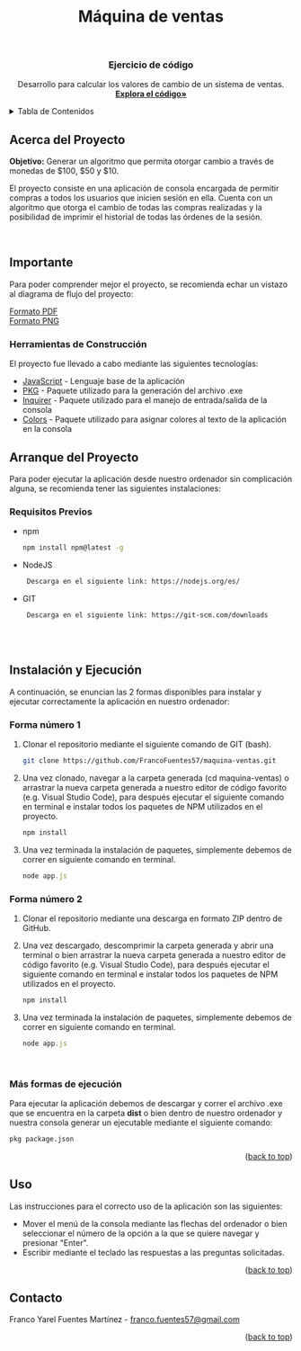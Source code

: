 <div id="top"></div>
 
 <h1 align="center">Máquina de ventas</h1>
<!-- PROJECT LOGO -->
<br />
<div align="center">
  <h3 align="center">Ejercicio de código</h3>

  <p align="center">
    Desarrollo para calcular los valores de cambio de un sistema de ventas.
    <br />
    <a href="https://github.com/FrancoFuentes57/maquina-ventas"><strong>Explora el código»</strong></a>
    <br />
  </p>
</div>



<!-- TABLE OF CONTENTS -->
<details>
  <summary>Tabla de Contenidos</summary>
  <ol>
    <li>
      <a href="#">Acerca del Proyecto</a>
      <ul>
        <li><a href="#">Herramientas de Construcción</a></li>
      </ul>
    </li>
    <li>
      <a href="#">Arranque del proyecto</a>
      <ul>
        <li><a href="#">Requisitos Previos</a></li>
        <li><a href="#">Instalación y Ejecución</a></li>
      </ul>
    </li>
    <li><a href="#">Uso</a></li>
    <li><a href="#">Contacto</a></li>
  </ol>
</details>



<!-- ABOUT THE PROJECT -->
## Acerca del Proyecto

<p><strong>Objetivo:</strong> Generar un algoritmo que permita otorgar cambio a través de monedas de $100, $50 y $10.</p>
<p>El proyecto consiste en una aplicación de consola encargada de permitir compras a todos los usuarios que inicien sesión en ella. Cuenta con un algoritmo que otorga el cambio
de todas las compras realizadas y la posibilidad de imprimir el historial de todas las órdenes de la sesión.
</p>
<br/>
<h2>Importante</h2>
<p>Para poder comprender mejor el proyecto, se recomienda echar un vistazo al diagrama de flujo del proyecto: </p>
<a href="./public/Diagrama de flujo.pdf" download >Formato PDF</a>
<br/>
<a href="./public/Diagrama de flujo.png" download >Formato PNG</a>

### Herramientas de Construcción

El proyecto fue llevado a cabo mediante las siguientes tecnologías: 

* [JavaScript](https://www.javascript.com/) - Lenguaje base de la aplicación
* [PKG](https://www.npmjs.com/package/pkg) - Paquete utilizado para la generación del archivo .exe
* [Inquirer](https://www.npmjs.com/package/inquirer) - Paquete utilizado para el manejo de entrada/salida de la consola
* [Colors](https://www.npmjs.com/package/colors) - Paquete utilizado para asignar colores al texto de la aplicación en la consola


<!-- GETTING STARTED -->
## Arranque del Proyecto

Para poder ejecutar la aplicación desde nuestro ordenador sin complicación alguna, se recomienda tener las siguientes instalaciones: 

### Requisitos Previos
* npm
  ```sh
  npm install npm@latest -g
  ```
  
* NodeJS
  ```sh
   Descarga en el siguiente link: https://nodejs.org/es/
  ```
  
* GIT
  ```sh
   Descarga en el siguiente link: https://git-scm.com/downloads
  ```
<br/>
<br/>
<h2>Instalación y Ejecución</h2>

A continuación, se enuncian las 2 formas disponibles para instalar y ejecutar correctamente la aplicación en nuestro ordenador: 

<h3>Forma número 1</h3>

1. Clonar el repositorio mediante el siguiente comando de GIT (bash).

   ```sh
   git clone https://github.com/FrancoFuentes57/maquina-ventas.git
   ```
   
2. Una vez clonado, navegar a la carpeta generada (cd maquina-ventas) o arrastrar la nueva carpeta generada a nuestro editor de código favorito (e.g. Visual Studio Code),
   para después ejecutar el siguiente comando en terminal e instalar todos los paquetes de NPM utilizados en el proyecto.
   
   ```sh
   npm install
   ```
   
3. Una vez terminada la instalación de paquetes, simplemente debemos de correr en siguiente comando en terminal.
   
   ```js
   node app.js
   ```
   
   
<h3>Forma número 2</h3>

1. Clonar el repositorio mediante una descarga en formato ZIP dentro de GitHub.

2. Una vez descargado, descomprimir la carpeta generada y abrir una terminal o bien arrastrar la nueva carpeta generada a nuestro editor de código favorito (e.g. Visual Studio Code),
   para después ejecutar el siguiente comando en terminal e instalar todos los paquetes de NPM utilizados en el proyecto.
   ```sh
   npm install
   ```
3. Una vez terminada la instalación de paquetes, simplemente debemos de correr en siguiente comando en terminal.
   ```js
   node app.js
   ```
   
   
   <br/>
 <h3> Más formas de ejecución</h3>
   
 Para ejecutar la aplicación debemos de descargar y correr el archivo .exe que se encuentra en la carpeta <b>dist</b> o bien dentro de nuestro ordenador y nuestra consola generar un
 ejecutable mediante el siguiente comando: 
   ```sh
   pkg package.json
   ```

<p align="right">(<a href="#top">back to top</a>)</p>



<!-- USAGE EXAMPLES -->
## Uso

Las instrucciones para el correcto uso de la aplicación son las siguientes: 

- Mover el menú de la consola mediante las flechas del ordenador o bien seleccionar el número de la opción a la que se quiere navegar y presionar "Enter".
- Escribir mediante el teclado las respuestas a las preguntas solicitadas.

<p align="right">(<a href="#top">back to top</a>)</p>


<!-- CONTACT -->
## Contacto

Franco Yarel Fuentes Martínez - franco.fuentes57@gmail.com

<p align="right">(<a href="#top">back to top</a>)</p>

